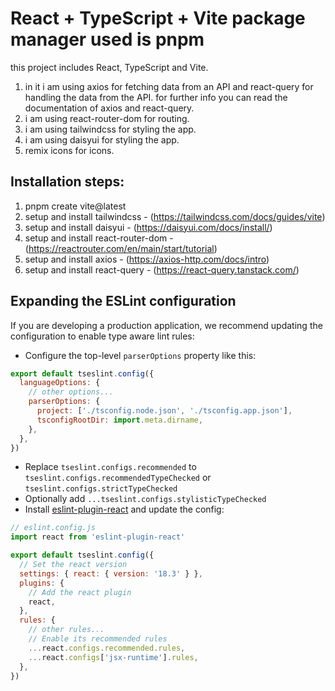 # React + TypeScript + Vite package manager used is pnpm
this project includes React, TypeScript and Vite.
1. in it i am using axios for fetching data from an API and react-query for handling the data from the API. for further info you can read the documentation of axios and react-query.
2. i am using react-router-dom for routing.
3. i am using tailwindcss for styling the app.
4. i am using daisyui for styling the app.
5. remix icons for icons.

## Installation steps:
1. pnpm create vite@latest
2. setup and install tailwindcss - (https://tailwindcss.com/docs/guides/vite)
3. setup and install daisyui - (https://daisyui.com/docs/install/)
4. setup and install react-router-dom - (https://reactrouter.com/en/main/start/tutorial)
5. setup and install axios - (https://axios-http.com/docs/intro)
6. setup and install react-query - (https://react-query.tanstack.com/)

## Expanding the ESLint configuration

If you are developing a production application, we recommend updating the configuration to enable type aware lint rules:

- Configure the top-level `parserOptions` property like this:

```js
export default tseslint.config({
  languageOptions: {
    // other options...
    parserOptions: {
      project: ['./tsconfig.node.json', './tsconfig.app.json'],
      tsconfigRootDir: import.meta.dirname,
    },
  },
})
```

- Replace `tseslint.configs.recommended` to `tseslint.configs.recommendedTypeChecked` or `tseslint.configs.strictTypeChecked`
- Optionally add `...tseslint.configs.stylisticTypeChecked`
- Install [eslint-plugin-react](https://github.com/jsx-eslint/eslint-plugin-react) and update the config:

```js
// eslint.config.js
import react from 'eslint-plugin-react'

export default tseslint.config({
  // Set the react version
  settings: { react: { version: '18.3' } },
  plugins: {
    // Add the react plugin
    react,
  },
  rules: {
    // other rules...
    // Enable its recommended rules
    ...react.configs.recommended.rules,
    ...react.configs['jsx-runtime'].rules,
  },
})
```
